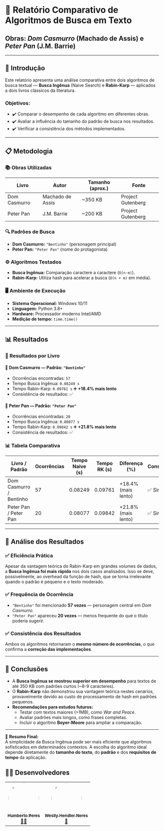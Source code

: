 # 📘 Relatório Comparativo de Algoritmos de Busca em Texto  
## Obras: *Dom Casmurro* (Machado de Assis) e *Peter Pan* (J.M. Barrie)

---

## 📌 Introdução

Este relatório apresenta uma análise comparativa entre dois algoritmos de busca textual — **Busca Ingênua** (Naive Search) e **Rabin-Karp** — aplicados a dois livros clássicos da literatura.

### Objetivos:
- ✔️ Comparar o desempenho de cada algoritmo em diferentes obras.
- ✔️ Avaliar a influência do tamanho do padrão de busca nos resultados.
- ✔️ Verificar a consistência dos métodos implementados.

---

## 📋 Metodologia

### 📚 Obras Utilizadas

| Livro         | Autor            | Tamanho (aprox.) | Fonte               |
|---------------|------------------|------------------|---------------------|
| Dom Casmurro  | Machado de Assis | ~350 KB          | Project Gutenberg   |
| Peter Pan     | J.M. Barrie      | ~200 KB          | Project Gutenberg   |

### 🔍 Padrões de Busca

- **Dom Casmurro:** `"Bentinho"` (personagem principal)
- **Peter Pan:** `"Peter Pan"` (nome do protagonista)

### ⚙️ Algoritmos Testados

- **Busca Ingênua:** Comparação caractere a caractere (`O(n·m)`).
- **Rabin-Karp:** Utiliza hash para acelerar a busca (`O(n + m)` em média).

### 🖥️ Ambiente de Execução

- **Sistema Operacional:** Windows 10/11  
- **Linguagem:** Python 3.8+  
- **Hardware:** Processador moderno Intel/AMD  
- **Medição de tempo:** `time.time()`

---

## 📊 Resultados

### 🔎 Resultados por Livro

#### 📖 Dom Casmurro — Padrão: `"Bentinho"`  
- Ocorrências encontradas: `57`  
- Tempo Busca Ingênua: `0.08249 s`  
- Tempo Rabin-Karp: `0.09761 s` ➕ **+18.4% mais lento**  
- Consistência de resultados: ✅

#### 📖 Peter Pan — Padrão: `"Peter Pan"`  
- Ocorrências encontradas: `20`  
- Tempo Busca Ingênua: `0.08077 s`  
- Tempo Rabin-Karp: `0.09842 s` ➕ **+21.8% mais lento**  
- Consistência de resultados: ✅

### 📊 Tabela Comparativa

| Livro / Padrão          | Ocorrências | Tempo Naive (s) | Tempo RK (s) | Diferença (%)     | Consistência |
|-------------------------|-------------|-----------------|--------------|-------------------|--------------|
| Dom Casmurro / Bentinho | 57          | 0.08249         | 0.09761      | +18.4% (mais lento) | ✅ Sim       |
| Peter Pan / Peter Pan   | 20          | 0.08077         | 0.09842      | +21.8% (mais lento) | ✅ Sim       |

---

## 📌 Análise dos Resultados

### ✅ Eficiência Prática
Apesar da vantagem teórica do Rabin-Karp em grandes volumes de dados, a **Busca Ingênua foi mais rápida** nos dois casos analisados. Isso se deve, possivelmente, ao overhead da função de hash, que se torna irrelevante quando o padrão é pequeno e o texto moderado.

### ✅ Frequência de Ocorrência
- `"Bentinho"` foi mencionado **57 vezes** — personagem central em *Dom Casmurro*.
- `"Peter Pan"` apareceu **20 vezes** — menos frequente do que o título poderia sugerir.

### ✅ Consistência dos Resultados
Ambos os algoritmos retornaram o **mesmo número de ocorrências**, o que confirma a **correção das implementações**.

---

## 🔎 Conclusões

- A **Busca Ingênua se mostrou superior em desempenho** para textos de até 350 KB com padrões curtos (~8-9 caracteres).
- O **Rabin-Karp** não demonstrou sua vantagem teórica nestes cenários, provavelmente devido ao custo de processamento de hash em padrões pequenos.
- **Recomendações para estudos futuros:**
  - Testar com textos maiores (>1MB), como *War and Peace*.
  - Avaliar padrões mais longos, como frases completas.
  - Incluir o algoritmo **Boyer-Moore** para ampliar a comparação.

---

📌 **Resumo Final:**  
A simplicidade da Busca Ingênua pode ser mais eficiente que algoritmos sofisticados em determinados contextos. A escolha do algoritmo ideal depende diretamente do **tamanho do texto**, do **padrão** e dos **requisitos de tempo** da aplicação.

## 👨‍💻 Desenvolvedores

<table align="center">
  <tr>
    <td align="center"><a href="https://github.com/humberto-peres"><img style="border-radius: 50%;" src="https://avatars.githubusercontent.com/u/118866895?s=400&u=a12412e21705d58ab604be67c1e1431c80174b64&v=4" width="100px;" alt=""/><br /><sub><b>Humberto Peres</b></sub></a><br /><a href="https://rocketseat.com.br/" title="Rocketseat">👨‍🚀</a></td>
    <td align="center"><a href="https://github.com/WesllyHn"><img style="border-radius: 50%;" src="https://avatars.githubusercontent.com/u/117309594?v=4" width="100px;" alt=""/><br /><sub><b>Weslly Hendler Neres</b></sub></a><br /><a href="https://rocketseat.com.br/" title="Rocketseat">🚀</a></td>

